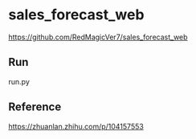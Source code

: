 # sales_forecast_web
https://github.com/RedMagicVer7/sales_forecast_web

## Run
run.py

## Reference
https://zhuanlan.zhihu.com/p/104157553
